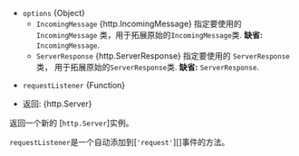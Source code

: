 <!-- YAML
added: v0.1.13
changes:
  - version: v9.6.0
    pr-url: https://github.com/nodejs/node/pull/15752
    description: The `options` argument is supported now.
-->
* `options` {Object}
  * `IncomingMessage` {http.IncomingMessage} 指定要使用的 `IncomingMessage`
    类，用于拓展原始的`IncomingMessage`类.
    **缺省:** `IncomingMessage`.
  * `ServerResponse` {http.ServerResponse} 指定要使用的 `ServerResponse`类，
 用于拓展原始的`ServerResponse`类. **缺省:**
    `ServerResponse`.
- `requestListener` {Function}

* 返回: {http.Server}

返回一个新的 [`http.Server`]实例。

 `requestListener`是一个自动添加到[`'request'`][]事件的方法。

